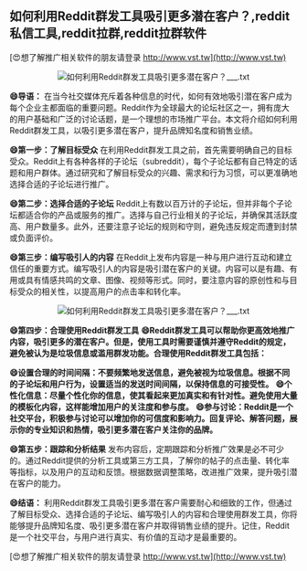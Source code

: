 ## **如何利用Reddit群发工具吸引更多潜在客户？,reddit私信工具,reddit拉群,reddit拉群软件**

[😍想了解推广相关软件的朋友请登录 http://www.vst.tw](http://www.vst.tw)

 <center><img src="https://vst.tw/MP4/tuiguang/png/3.png" alt="如何利用Reddit群发工具吸引更多潜在客户？___.txt"></center>

**😄导语：**
在当今社交媒体充斥着各种信息的时代，如何有效地吸引潜在客户成为每个企业主都面临的重要问题。Reddit作为全球最大的论坛社区之一，拥有庞大的用户基础和广泛的讨论话题，是一个理想的市场推广平台。本文将介绍如何利用Reddit群发工具，以吸引更多潜在客户，提升品牌知名度和销售业绩。

**😄第一步：了解目标受众**
在利用Reddit群发工具之前，首先需要明确自己的目标受众。Reddit上有各种各样的子论坛（subreddit），每个子论坛都有自己特定的话题和用户群体。通过研究和了解目标受众的兴趣、需求和行为习惯，可以更准确地选择合适的子论坛进行推广。

**😄第二步：选择合适的子论坛**
Reddit上有数以百万计的子论坛，但并非每个子论坛都适合你的产品或服务的推广。选择与自己行业相关的子论坛，并确保其活跃度高、用户数量多。此外，还要注意子论坛的规则和守则，避免违反规定而遭到封禁或负面评价。

**😄第三步：编写吸引人的内容**
在Reddit上发布内容是一种与用户进行互动和建立信任的重要方式。编写吸引人的内容是吸引潜在客户的关键。内容可以是有趣、有用或具有情感共鸣的文章、图像、视频等形式。同时，要注意内容的原创性和与目标受众的相关性，以提高用户的点击率和转化率。

 <center><img src="https://vst.tw/MP4/tuiguang/png/7.png" alt="如何利用Reddit群发工具吸引更多潜在客户？___.txt"></center>

**😄第四步：合理使用Reddit群发工具**
**😄Reddit群发工具可以帮助你更高效地推广内容，吸引更多的潜在客户。但是，使用工具时需要谨慎并遵守Reddit的规定，避免被认为是垃圾信息或滥用群发功能。合理使用Reddit群发工具包括：**

**😄设置合理的时间间隔：不要频繁地发送信息，避免被视为垃圾信息。根据不同的子论坛和用户行为，设置适当的发送时间间隔，以保持信息的可接受性。**
**😄个性化信息：尽量个性化你的信息，使其看起来更加真实和有针对性。避免使用大量的模板化内容，这样能增加用户的关注度和参与度。**
**😄参与讨论：Reddit是一个社交平台，积极参与讨论可以增加你的可信度和影响力。回复评论、解答问题，展示你的专业知识和热情，吸引更多潜在客户关注你的品牌。**

**😄第五步：跟踪和分析结果**
发布内容后，定期跟踪和分析推广效果是必不可少的。通过Reddit提供的分析工具或第三方工具，了解你的帖子的点击量、转化率等指标，以及用户的互动和反馈。根据数据调整策略，改进推广效果，提升吸引潜在客户的能力。

**😄结语：**
利用Reddit群发工具吸引更多潜在客户需要耐心和细致的工作，但通过了解目标受众、选择合适的子论坛、编写吸引人的内容和合理使用群发工具，你将能够提升品牌知名度、吸引更多潜在客户并取得销售业绩的提升。记住，Reddit是一个社交平台，与用户进行真实、有价值的互动才是最重要的。

[😍想了解推广相关软件的朋友请登录 http://www.vst.tw](http://www.vst.tw)




